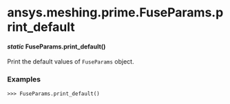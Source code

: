 <a id="ansys-meshing-prime-fuseparams-print-default"></a>

# ansys.meshing.prime.FuseParams.print_default

<a id="ansys.meshing.prime.FuseParams.print_default"></a>

#### *static* FuseParams.print_default()

Print the default values of `FuseParams` object.

### Examples

```pycon
>>> FuseParams.print_default()
```

<!-- !! processed by numpydoc !! -->
